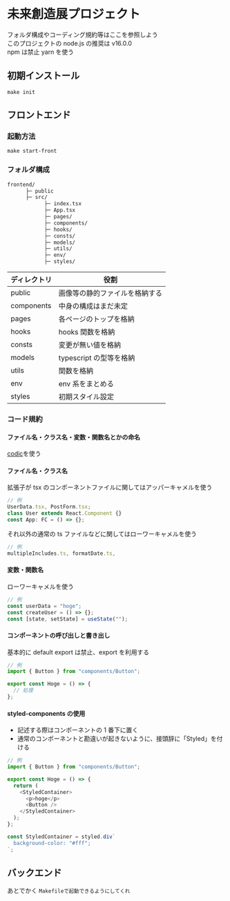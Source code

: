 # 未来創造展プロジェクト

フォルダ構成やコーディング規約等はここを参照しよう</br>
このプロジェクトの node.js の推奨は v16.0.0</br>
npm は禁止 yarn を使う

## 初期インストール

`make init`

## フロントエンド

### 起動方法

`make start-front`

### フォルダ構成

```bash
frontend/
      ├─ public
      ├─ src/
            ├─ index.tsx
            ├─ App.tsx
            ├─ pages/
            ├─ components/
            ├─ hooks/
            ├─ consts/
            ├─ models/
            ├─ utils/
            ├─ env/
            ├─ styles/
```

| ディレクトリ | 役割                           |
| ------------ | ------------------------------ |
| public       | 画像等の静的ファイルを格納する |
| components   | 中身の構成はまだ未定           |
| pages        | 各ページのトップを格納         |
| hooks        | hooks 関数を格納               |
| consts       | 変更が無い値を格納             |
| models       | typescript の型等を格納        |
| utils        | 関数を格納                     |
| env          | env 系をまとめる               |
| styles       | 初期スタイル設定               |

### コード規約

#### ファイル名・クラス名・変数・関数名とかの命名

[codic](https://codic.jp/engine)を使う

#### ファイル名・クラス名

拡張子が tsx のコンポーネントファイルに関してはアッパーキャメルを使う

```js
// 例
UserData.tsx, PostForm.tsx;
class User extends React.Component {}
const App: FC = () => {};
```

それ以外の通常の ts ファイルなどに関してはローワーキャメルを使う

```js
// 例
multipleIncludes.ts, formatDate.ts,
```

#### 変数・関数名

ローワーキャメルを使う

```js
// 例
const userData = "hoge";
const createUser = () => {};
const [state, setState] = useState("");
```

#### コンポーネントの呼び出しと書き出し

基本的に default export は禁止、export を利用する

```js
// 例
import { Button } from "components/Button";

export const Hoge = () => {
  // 処理
};
```

#### styled-components の使用

- 記述する際はコンポーネントの 1 番下に置く
- 通常のコンポーネントと勘違いが起きないように、接頭辞に「Styled」を付ける

```js
// 例
import { Button } from "components/Button";

export const Hoge = () => {
  return (
    <StyledContainer>
      <p>hoge</p>
      <Button />
    </StyledContainer>
  );
};

const StyledContainer = styled.div`
  background-color: "#fff";
`;
```

## バックエンド

あとでかく
`Makefileで起動できるようにしてくれ`
